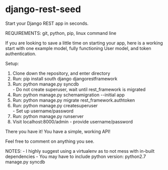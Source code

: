 django-rest-seed
================

Start your Django REST app in seconds.

REQUIREMENTS: git, python, pip, linux command line

If you are looking to save a little time on starting your app, here is a working start with one example model, fully functioning User model, and token authentication.

Setup:

1. Clone down the repository, and enter directory
2. Run: pip install south django djangorestframework
3. Run: python manage.py syncdb <br>
        - Do not create superuser, wait until rest_framework is migrated
4. Run: python manage.py schemamigration --initial app
5. Run: python manage.py migrate rest_framework.authtoken
6. Run: python manage.py createsuperuser <br>
        - Set up username/password
7. Run: python manage.py runserver
8. Visit localhost:8000/admin - provide username/password


There you have it! You have a simple, working API!

Feel free to comment on anything you see.


NOTES:
        - I highly suggest using a virtualenv as to not mess with in-built dependencies
        - You may have to include python version: python2.7 manage.py syncdb
